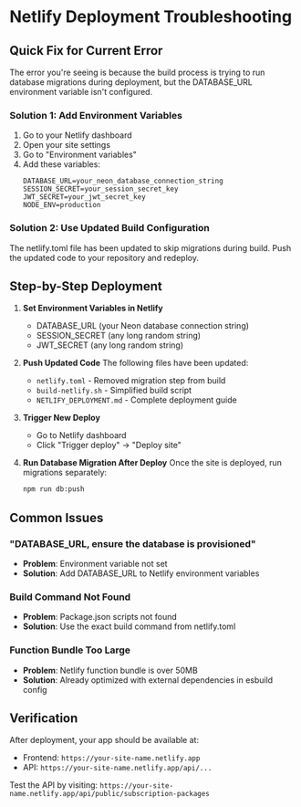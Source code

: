 # Netlify Deployment Troubleshooting

## Quick Fix for Current Error

The error you're seeing is because the build process is trying to run database migrations during deployment, but the DATABASE_URL environment variable isn't configured.

### Solution 1: Add Environment Variables
1. Go to your Netlify dashboard
2. Open your site settings
3. Go to "Environment variables"
4. Add these variables:
   ```
   DATABASE_URL=your_neon_database_connection_string
   SESSION_SECRET=your_session_secret_key
   JWT_SECRET=your_jwt_secret_key
   NODE_ENV=production
   ```

### Solution 2: Use Updated Build Configuration
The netlify.toml file has been updated to skip migrations during build. Push the updated code to your repository and redeploy.

## Step-by-Step Deployment

1. **Set Environment Variables in Netlify**
   - DATABASE_URL (your Neon database connection string)
   - SESSION_SECRET (any long random string)
   - JWT_SECRET (any long random string)

2. **Push Updated Code**
   The following files have been updated:
   - `netlify.toml` - Removed migration step from build
   - `build-netlify.sh` - Simplified build script
   - `NETLIFY_DEPLOYMENT.md` - Complete deployment guide

3. **Trigger New Deploy**
   - Go to Netlify dashboard
   - Click "Trigger deploy" → "Deploy site"

4. **Run Database Migration After Deploy**
   Once the site is deployed, run migrations separately:
   ```bash
   npm run db:push
   ```

## Common Issues

### "DATABASE_URL, ensure the database is provisioned"
- **Problem**: Environment variable not set
- **Solution**: Add DATABASE_URL to Netlify environment variables

### Build Command Not Found
- **Problem**: Package.json scripts not found
- **Solution**: Use the exact build command from netlify.toml

### Function Bundle Too Large
- **Problem**: Netlify function bundle is over 50MB
- **Solution**: Already optimized with external dependencies in esbuild config

## Verification

After deployment, your app should be available at:
- Frontend: `https://your-site-name.netlify.app`
- API: `https://your-site-name.netlify.app/api/...`

Test the API by visiting:
`https://your-site-name.netlify.app/api/public/subscription-packages`